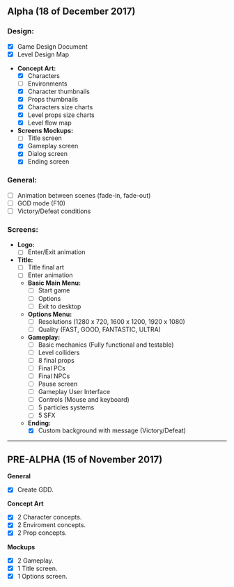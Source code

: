 ## Alpha (18 of December 2017)
### Design:
- [x] Game Design Document
- [x] Level Design Map
* **Concept Art:**
    - [x] Characters
    - [ ] Environments
    - [x] Character thumbnails
    - [x] Props thumbnails
    - [x] Characters size charts
    - [x] Level props size charts
    - [x] Level flow map
* **Screens Mockups:**
    - [ ] Title screen
    - [x] Gameplay screen
    - [x] Dialog screen
    - [x] Ending screen
### General:
- [ ] Animation between scenes (fade-in, fade-out)
- [ ] GOD mode (F10)
- [ ] Victory/Defeat conditions
### Screens:
* **Logo:**
    - [ ] Enter/Exit animation
* **Title:**
    - [ ] Title final art
    - [ ] Enter animation
    * **Basic Main Menu:**
        - [ ] Start game
        - [ ] Options
        - [ ] Exit to desktop
    * **Options Menu:**
        - [ ] Resolutions (1280 x 720, 1600 x 1200, 1920 x 1080)
        - [ ] Quality (FAST, GOOD, FANTASTIC, ULTRA)
    * **Gameplay:**
        - [ ] Basic mechanics (Fully functional and testable)
        - [ ] Level colliders
        - [ ] 8 final props
        - [ ] Final PCs
        - [ ] Final NPCs
        - [ ] Pause screen
        - [ ] Gameplay User Interface
        - [ ] Controls (Mouse and keyboard)
        - [ ] 5 particles systems
        - [ ] 5 SFX
    * **Ending:**
        - [x] Custom background with message (Victory/Defeat)
    
***

## PRE-ALPHA (15 of November 2017)
**General**
- [x] Create GDD.

**Concept Art**
- [x] 2 Character concepts.
- [x] 2 Enviroment concepts.
- [x] 2 Prop concepts.

**Mockups**
- [x] 2 Gameplay.
- [x] 1 Title screen.
- [x] 1 Options screen.
